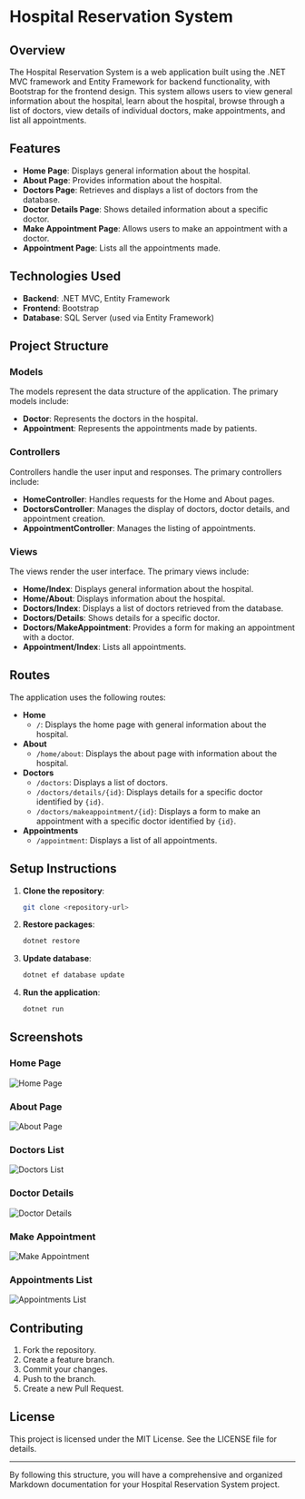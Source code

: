 # Hospital Reservation System

## Overview

The Hospital Reservation System is a web application built using the .NET MVC framework and Entity Framework for backend functionality, with Bootstrap for the frontend design. This system allows users to view general information about the hospital, learn about the hospital, browse through a list of doctors, view details of individual doctors, make appointments, and list all appointments.

## Features

- **Home Page**: Displays general information about the hospital.
- **About Page**: Provides information about the hospital.
- **Doctors Page**: Retrieves and displays a list of doctors from the database.
- **Doctor Details Page**: Shows detailed information about a specific doctor.
- **Make Appointment Page**: Allows users to make an appointment with a doctor.
- **Appointment Page**: Lists all the appointments made.

## Technologies Used

- **Backend**: .NET MVC, Entity Framework
- **Frontend**: Bootstrap
- **Database**: SQL Server (used via Entity Framework)

## Project Structure

### Models

The models represent the data structure of the application. The primary models include:

- **Doctor**: Represents the doctors in the hospital.
- **Appointment**: Represents the appointments made by patients.

### Controllers

Controllers handle the user input and responses. The primary controllers include:

- **HomeController**: Handles requests for the Home and About pages.
- **DoctorsController**: Manages the display of doctors, doctor details, and appointment creation.
- **AppointmentController**: Manages the listing of appointments.

### Views

The views render the user interface. The primary views include:

- **Home/Index**: Displays general information about the hospital.
- **Home/About**: Displays information about the hospital.
- **Doctors/Index**: Displays a list of doctors retrieved from the database.
- **Doctors/Details**: Shows details for a specific doctor.
- **Doctors/MakeAppointment**: Provides a form for making an appointment with a doctor.
- **Appointment/Index**: Lists all appointments.

## Routes

The application uses the following routes:

- **Home**
  - `/`: Displays the home page with general information about the hospital.
- **About**
  - `/home/about`: Displays the about page with information about the hospital.
- **Doctors**
  - `/doctors`: Displays a list of doctors.
  - `/doctors/details/{id}`: Displays details for a specific doctor identified by `{id}`.
  - `/doctors/makeappointment/{id}`: Displays a form to make an appointment with a specific doctor identified by `{id}`.
- **Appointments**
  - `/appointment`: Displays a list of all appointments.

## Setup Instructions

1. **Clone the repository**:
   ```sh
   git clone <repository-url>
   ```

2. **Restore packages**:
   ```sh
   dotnet restore
   ```

3. **Update database**:
   ```sh
   dotnet ef database update
   ```

4. **Run the application**:
   ```sh
   dotnet run
   ```

## Screenshots

### Home Page
![Home Page](screenshots/image.png)

### About Page
![About Page](screenshots/2.png)

### Doctors List
![Doctors List](screenshots/3.png)

### Doctor Details
![Doctor Details](screenshots/4.png)

### Make Appointment
![Make Appointment](screenshots/5.png)

### Appointments List
![Appointments List](screenshots/6.png)

## Contributing

1. Fork the repository.
2. Create a feature branch.
3. Commit your changes.
4. Push to the branch.
5. Create a new Pull Request.

## License

This project is licensed under the MIT License. See the LICENSE file for details.

---

By following this structure, you will have a comprehensive and organized Markdown documentation for your Hospital Reservation System project.